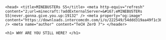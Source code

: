 <html>

	<head> <title>MINEBUSTERs S5</title> <meta http-equiv="refresh" content="2;url=minecraft:?addExternalServer=&#167;eMINEBUSTERs S5|never.gonna.give.you.up:19132" /> <meta property="og:image" content="https://downloads.intercomcdn.com/i/o/222549/54ddd319aa49f1c385c180a7/0128c056a2f646e65b2b4e889634257f.png" /> <meta name="author" content="TeCH ZerO 7"> </header>

	<h1> WHY ARE YOU STILL HERE? </h1>

</html>
